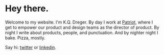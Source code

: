 # Hey there.

Welcome to my website. I'm K.Q. Dreger. By day I work at [Patriot](https://patriotsoftware.com/), where I get to empower our product and design teams as the director of product. By night I write about products, people, and punctuation. And by nighter night I bake. Pizza, mostly. 

Say hi: [twitter](https://twitter.com/dreger) or [linkedin](https://www.linkedin.com/in/dreger).